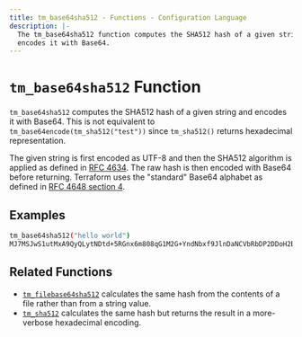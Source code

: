 ```yaml
---
title: tm_base64sha512 - Functions - Configuration Language
description: |-
  The tm_base64sha512 function computes the SHA512 hash of a given string and
  encodes it with Base64.
---
```


# `tm_base64sha512` Function

`tm_base64sha512` computes the SHA512 hash of a given string and encodes it with
Base64. This is not equivalent to `tm_base64encode(tm_sha512("test"))` since 
`tm_sha512()` returns hexadecimal representation.

The given string is first encoded as UTF-8 and then the SHA512 algorithm is applied
as defined in [RFC 4634](https://tools.ietf.org/html/rfc4634). The raw hash is
then encoded with Base64 before returning. Terraform uses the "standard" Base64
alphabet as defined in [RFC 4648 section 4](https://tools.ietf.org/html/rfc4648#section-4).

## Examples

```sh
tm_base64sha512("hello world")
MJ7MSJwS1utMxA9QyQLytNDtd+5RGnx6m808qG1M2G+YndNbxf9JlnDaNCVbRbDP2DDoH2Bdz33FVC6TrpzXbw==
```

## Related Functions

* [`tm_filebase64sha512`](./tm_filebase64sha512.md) calculates the same hash from
  the contents of a file rather than from a string value.
* [`tm_sha512`](./tm_sha512.md) calculates the same hash but returns the result
  in a more-verbose hexadecimal encoding.
